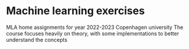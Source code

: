 # Machine learning exercises
MLA home assignments for year 2022-2023 Copenhagen university
The course focuses heavily on theory, with some implementations to better understand the concepts
